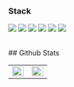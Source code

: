 ### Stack
  <img src="https://img.shields.io/badge/Java-007396?style=flat-square&logo=Java&logoColor=white"/></a>
  <img src="https://img.shields.io/badge/Python-3766AB?style=flat-square&logo=Python&logoColor=white"/></a>
  <img src="https://img.shields.io/badge/Javascript-ffb13b?style=flat-square&logo=javascript&logoColor=white"/></a>
  <img src="https://img.shields.io/badge/Mysql-E6B91E?style=flat-square&logo=MySql&logoColor=white"/></a>
  <img src="https://img.shields.io/badge/Django-092E20?style=flat-square&logo=Django&logoColor=white"/></a>
  <img src="https://img.shields.io/badge/Node.js-339933?style=flat-square&logo=Node.js&logoColor=white"/></a>
<br/>

<!--
### Experience
- **test** - test *(Jan 2021 ~)*
- **test** - test *(Jan 2020 - Jul 2020)*
- **test** - test *(2019-2020)*  
--!>

<br/>
## Github Stats  
<table><tr><td valign="top" width="50%">

<img src="https://github-readme-stats.vercel.app/api?username=hu1won&show_icons=true&count_private=true&hide_border=true" align="left" style="width: 100%" />

</td><td valign="top" width="50%">

<img src="https://github-readme-stats.vercel.app/api/top-langs/?username=hu1won&hide_border=true&layout=compact" align="left" style="width: 100%" />

</td></tr></table>  

<br/>  



<!--
**hu1won/hu1won** is a ✨ _special_ ✨ repository because its `README.md` (this file) appears on your GitHub profile.


